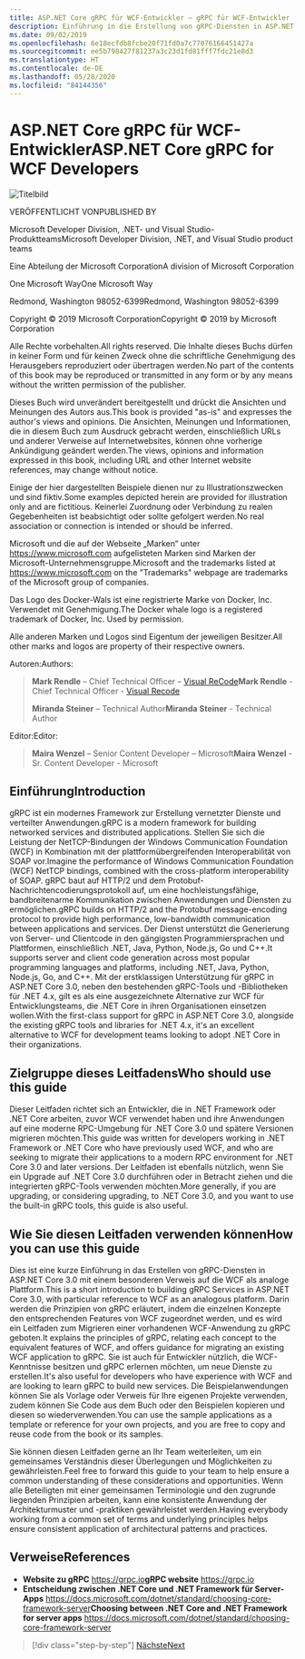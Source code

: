 ```yaml
---
title: ASP.NET Core gRPC für WCF-Entwickler – gRPC für WCF-Entwickler
description: Einführung in die Erstellung von gRPC-Diensten in ASP.NET Core 3.0 für WCF-Entwickler
ms.date: 09/02/2019
ms.openlocfilehash: 6e18ecfdb8fcbe20f71fd0a7c77076166451427a
ms.sourcegitcommit: ee5b798427f81237a3c23d1fd81fff7fdc21e8d3
ms.translationtype: HT
ms.contentlocale: de-DE
ms.lasthandoff: 05/28/2020
ms.locfileid: "84144356"
---
```

# <a name="aspnet-core-grpc-for-wcf-developers"></a><span data-ttu-id="16025-103">ASP.NET Core gRPC für WCF-Entwickler</span><span class="sxs-lookup"><span data-stu-id="16025-103">ASP.NET Core gRPC for WCF Developers</span></span>

![Titelbild](./media/cover.png)

<span data-ttu-id="16025-105">VERÖFFENTLICHT VON</span><span class="sxs-lookup"><span data-stu-id="16025-105">PUBLISHED BY</span></span>

<span data-ttu-id="16025-106">Microsoft Developer Division, .NET- und Visual Studio-Produktteams</span><span class="sxs-lookup"><span data-stu-id="16025-106">Microsoft Developer Division, .NET, and Visual Studio product teams</span></span>

<span data-ttu-id="16025-107">Eine Abteilung der Microsoft Corporation</span><span class="sxs-lookup"><span data-stu-id="16025-107">A division of Microsoft Corporation</span></span>

<span data-ttu-id="16025-108">One Microsoft Way</span><span class="sxs-lookup"><span data-stu-id="16025-108">One Microsoft Way</span></span>

<span data-ttu-id="16025-109">Redmond, Washington 98052-6399</span><span class="sxs-lookup"><span data-stu-id="16025-109">Redmond, Washington 98052-6399</span></span>

<span data-ttu-id="16025-110">Copyright © 2019 Microsoft Corporation</span><span class="sxs-lookup"><span data-stu-id="16025-110">Copyright © 2019 by Microsoft Corporation</span></span>

<span data-ttu-id="16025-111">Alle Rechte vorbehalten.</span><span class="sxs-lookup"><span data-stu-id="16025-111">All rights reserved.</span></span> <span data-ttu-id="16025-112">Die Inhalte dieses Buchs dürfen in keiner Form und für keinen Zweck ohne die schriftliche Genehmigung des Herausgebers reproduziert oder übertragen werden.</span><span class="sxs-lookup"><span data-stu-id="16025-112">No part of the contents of this book may be reproduced or transmitted in any form or by any means without the written permission of the publisher.</span></span>

<span data-ttu-id="16025-113">Dieses Buch wird unverändert bereitgestellt und drückt die Ansichten und Meinungen des Autors aus.</span><span class="sxs-lookup"><span data-stu-id="16025-113">This book is provided "as-is" and expresses the author's views and opinions.</span></span> <span data-ttu-id="16025-114">Die Ansichten, Meinungen und Informationen, die in diesem Buch zum Ausdruck gebracht werden, einschließlich URLs und anderer Verweise auf Internetwebsites, können ohne vorherige Ankündigung geändert werden.</span><span class="sxs-lookup"><span data-stu-id="16025-114">The views, opinions and information expressed in this book, including URL and other Internet website references, may change without notice.</span></span>

<span data-ttu-id="16025-115">Einige der hier dargestellten Beispiele dienen nur zu Illustrationszwecken und sind fiktiv.</span><span class="sxs-lookup"><span data-stu-id="16025-115">Some examples depicted herein are provided for illustration only and are fictitious.</span></span> <span data-ttu-id="16025-116">Keinerlei Zuordnung oder Verbindung zu realen Gegebenheiten ist beabsichtigt oder sollte gefolgert werden.</span><span class="sxs-lookup"><span data-stu-id="16025-116">No real association or connection is intended or should be inferred.</span></span>

<span data-ttu-id="16025-117">Microsoft und die auf der Webseite „Marken“ unter <https://www.microsoft.com> aufgelisteten Marken sind Marken der Microsoft-Unternehmensgruppe.</span><span class="sxs-lookup"><span data-stu-id="16025-117">Microsoft and the trademarks listed at <https://www.microsoft.com> on the "Trademarks" webpage are trademarks of the Microsoft group of companies.</span></span>

<span data-ttu-id="16025-118">Das Logo des Docker-Wals ist eine registrierte Marke von Docker, Inc. Verwendet mit Genehmigung.</span><span class="sxs-lookup"><span data-stu-id="16025-118">The Docker whale logo is a registered trademark of Docker, Inc. Used by permission.</span></span>

<span data-ttu-id="16025-119">Alle anderen Marken und Logos sind Eigentum der jeweiligen Besitzer.</span><span class="sxs-lookup"><span data-stu-id="16025-119">All other marks and logos are property of their respective owners.</span></span>

<span data-ttu-id="16025-120">Autoren:</span><span class="sxs-lookup"><span data-stu-id="16025-120">Authors:</span></span>

> <span data-ttu-id="16025-121">**Mark Rendle** – Chief Technical Officer – [Visual ReCode](https://visualrecode.com)</span><span class="sxs-lookup"><span data-stu-id="16025-121">**Mark Rendle** - Chief Technical Officer - [Visual Recode](https://visualrecode.com)</span></span>
>
> <span data-ttu-id="16025-122">**Miranda Steiner** – Technical Author</span><span class="sxs-lookup"><span data-stu-id="16025-122">**Miranda Steiner** - Technical Author</span></span>

<span data-ttu-id="16025-123">Editor:</span><span class="sxs-lookup"><span data-stu-id="16025-123">Editor:</span></span>

> <span data-ttu-id="16025-124">**Maira Wenzel** – Senior Content Developer – Microsoft</span><span class="sxs-lookup"><span data-stu-id="16025-124">**Maira Wenzel** - Sr. Content Developer - Microsoft</span></span>

## <a name="introduction"></a><span data-ttu-id="16025-125">Einführung</span><span class="sxs-lookup"><span data-stu-id="16025-125">Introduction</span></span>

<span data-ttu-id="16025-126">gRPC ist ein modernes Framework zur Erstellung vernetzter Dienste und verteilter Anwendungen.</span><span class="sxs-lookup"><span data-stu-id="16025-126">gRPC is a modern framework for building networked services and distributed applications.</span></span> <span data-ttu-id="16025-127">Stellen Sie sich die Leistung der NetTCP-Bindungen der Windows Communication Foundation (WCF) in Kombination mit der plattformübergreifenden Interoperabilität von SOAP vor.</span><span class="sxs-lookup"><span data-stu-id="16025-127">Imagine the performance of Windows Communication Foundation (WCF) NetTCP bindings, combined with the cross-platform interoperability of SOAP.</span></span> <span data-ttu-id="16025-128">gRPC baut auf HTTP/2 und dem Protobuf-Nachrichtencodierungsprotokoll auf, um eine hochleistungsfähige, bandbreitenarme Kommunikation zwischen Anwendungen und Diensten zu ermöglichen.</span><span class="sxs-lookup"><span data-stu-id="16025-128">gRPC builds on HTTP/2 and the Protobuf message-encoding protocol to provide high performance, low-bandwidth communication between applications and services.</span></span> <span data-ttu-id="16025-129">Der Dienst unterstützt die Generierung von Server- und Clientcode in den gängigsten Programmiersprachen und Plattformen, einschließlich .NET, Java, Python, Node.js, Go und C++.</span><span class="sxs-lookup"><span data-stu-id="16025-129">It supports server and client code generation across most popular programming languages and platforms, including .NET, Java, Python, Node.js, Go, and C++.</span></span> <span data-ttu-id="16025-130">Mit der erstklassigen Unterstützung für gRPC in ASP.NET Core 3.0, neben den bestehenden gRPC-Tools und -Bibliotheken für .NET 4.x, gilt es als eine ausgezeichnete Alternative zur WCF für Entwicklungsteams, die .NET Core in ihren Organisationen einsetzen wollen.</span><span class="sxs-lookup"><span data-stu-id="16025-130">With the first-class support for gRPC in ASP.NET Core 3.0, alongside the existing gRPC tools and libraries for .NET 4.x, it's an excellent alternative to WCF for development teams looking to adopt .NET Core in their organizations.</span></span>

## <a name="who-should-use-this-guide"></a><span data-ttu-id="16025-131">Zielgruppe dieses Leitfadens</span><span class="sxs-lookup"><span data-stu-id="16025-131">Who should use this guide</span></span>

<span data-ttu-id="16025-132">Dieser Leitfaden richtet sich an Entwickler, die in .NET Framework oder .NET Core arbeiten, zuvor WCF verwendet haben und ihre Anwendungen auf eine moderne RPC-Umgebung für .NET Core 3.0 und spätere Versionen migrieren möchten.</span><span class="sxs-lookup"><span data-stu-id="16025-132">This guide was written for developers working in .NET Framework or .NET Core who have previously used WCF, and who are seeking to migrate their applications to a modern RPC environment for .NET Core 3.0 and later versions.</span></span> <span data-ttu-id="16025-133">Der Leitfaden ist ebenfalls nützlich, wenn Sie ein Upgrade auf .NET Core 3.0 durchführen oder in Betracht ziehen und die integrierten gRPC-Tools verwenden möchten.</span><span class="sxs-lookup"><span data-stu-id="16025-133">More generally, if you are upgrading, or considering upgrading, to .NET Core 3.0, and you want to use the built-in gRPC tools, this guide is also useful.</span></span>

## <a name="how-you-can-use-this-guide"></a><span data-ttu-id="16025-134">Wie Sie diesen Leitfaden verwenden können</span><span class="sxs-lookup"><span data-stu-id="16025-134">How you can use this guide</span></span>

<span data-ttu-id="16025-135">Dies ist eine kurze Einführung in das Erstellen von gRPC-Diensten in ASP.NET Core 3.0 mit einem besonderen Verweis auf die WCF als analoge Plattform.</span><span class="sxs-lookup"><span data-stu-id="16025-135">This is a short introduction to building gRPC Services in ASP.NET Core 3.0, with particular reference to WCF as an analogous platform.</span></span> <span data-ttu-id="16025-136">Darin werden die Prinzipien von gRPC erläutert, indem die einzelnen Konzepte den entsprechenden Features von WCF zugeordnet werden, und es wird ein Leitfaden zum Migrieren einer vorhandenen WCF-Anwendung zu gRPC geboten.</span><span class="sxs-lookup"><span data-stu-id="16025-136">It explains the principles of gRPC, relating each concept to the equivalent features of WCF, and offers guidance for migrating an existing WCF application to gRPC.</span></span> <span data-ttu-id="16025-137">Sie ist auch für Entwickler nützlich, die WCF-Kenntnisse besitzen und gRPC erlernen möchten, um neue Dienste zu erstellen.</span><span class="sxs-lookup"><span data-stu-id="16025-137">It's also useful for developers who have experience with WCF and are looking to learn gRPC to build new services.</span></span> <span data-ttu-id="16025-138">Die Beispielanwendungen können Sie als Vorlage oder Verweis für Ihre eigenen Projekte verwenden, zudem können Sie Code aus dem Buch oder den Beispielen kopieren und diesen so wiederverwenden.</span><span class="sxs-lookup"><span data-stu-id="16025-138">You can use the sample applications as a template or reference for your own projects, and you are free to copy and reuse code from the book or its samples.</span></span>

<span data-ttu-id="16025-139">Sie können diesen Leitfaden gerne an Ihr Team weiterleiten, um ein gemeinsames Verständnis dieser Überlegungen und Möglichkeiten zu gewährleisten.</span><span class="sxs-lookup"><span data-stu-id="16025-139">Feel free to forward this guide to your team to help ensure a common understanding of these considerations and opportunities.</span></span> <span data-ttu-id="16025-140">Wenn alle Beteiligten mit einer gemeinsamen Terminologie und den zugrunde liegenden Prinzipien arbeiten, kann eine konsistente Anwendung der Architekturmuster und -praktiken gewährleistet werden.</span><span class="sxs-lookup"><span data-stu-id="16025-140">Having everybody working from a common set of terms and underlying principles helps ensure consistent application of architectural patterns and practices.</span></span>

## <a name="references"></a><span data-ttu-id="16025-141">Verweise</span><span class="sxs-lookup"><span data-stu-id="16025-141">References</span></span>

- <span data-ttu-id="16025-142">**Website zu gRPC**
  <https://grpc.io></span><span class="sxs-lookup"><span data-stu-id="16025-142">**gRPC website**
<https://grpc.io></span></span>
- <span data-ttu-id="16025-143">**Entscheidung zwischen .NET Core und .NET Framework für Server-Apps**
  <https://docs.microsoft.com/dotnet/standard/choosing-core-framework-server></span><span class="sxs-lookup"><span data-stu-id="16025-143">**Choosing between .NET Core and .NET Framework for server apps**
<https://docs.microsoft.com/dotnet/standard/choosing-core-framework-server></span></span>

>[!div class="step-by-step"]
>[<span data-ttu-id="16025-144">Nächste</span><span class="sxs-lookup"><span data-stu-id="16025-144">Next</span></span>](introduction.md)
